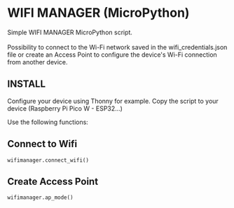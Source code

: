 # WIFI MANAGER (MicroPython)
Simple WIFI MANAGER MicroPython script.
<br><br>
Possibility to connect to the Wi-Fi network saved in the wifi_credentials.json file or create an Access Point to configure the device's Wi-Fi connection from another device.

## INSTALL
Configure your device using Thonny for example.
Copy the script to your device (Raspberry Pi Pico W - ESP32...)

Use the following functions:

## Connect to Wifi
    wifimanager.connect_wifi()

## Create Access Point
    wifimanager.ap_mode()
